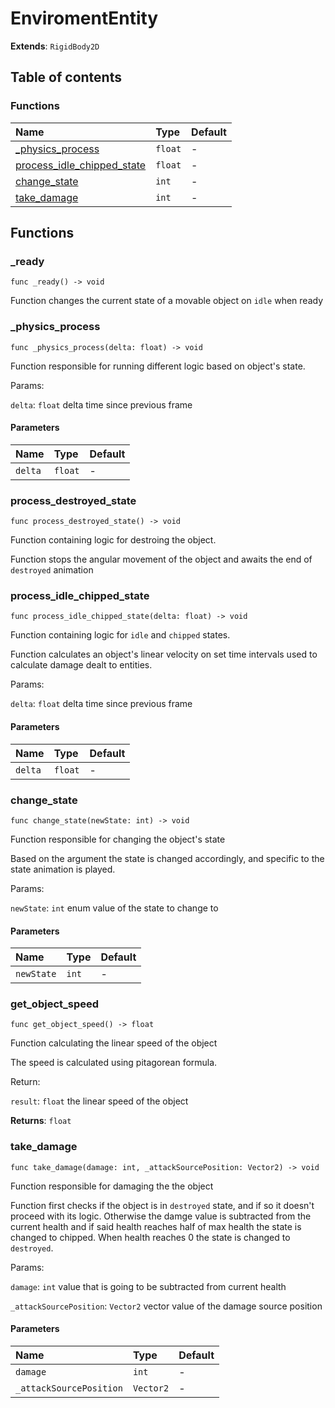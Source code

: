 # EnviromentEntity

**Extends**: `RigidBody2D`

## Table of contents

### Functions

|Name|Type|Default|
|:-|:-|:-|
|[_physics_process](#_physics_process)|`float`|-|
|[process_idle_chipped_state](#process_idle_chipped_state)|`float`|-|
|[change_state](#change_state)|`int`|-|
|[take_damage](#take_damage)|`int`|-|

## Functions

### _ready

```gdscript
func _ready() -> void
```

Function changes the current state of a movable object on `idle` when ready

### _physics_process

```gdscript
func _physics_process(delta: float) -> void
```

Function responsible for running different logic based on object's state.

 Params:

 `delta`: `float`		delta time since previous frame

#### Parameters

|Name|Type|Default|
|:-|:-|:-|
|`delta`|`float`|-|

### process_destroyed_state

```gdscript
func process_destroyed_state() -> void
```

Function containing logic for destroing the object.

 Function stops the angular movement of the object and awaits the end of `destroyed` animation

### process_idle_chipped_state

```gdscript
func process_idle_chipped_state(delta: float) -> void
```

Function containing logic for `idle` and `chipped` states.

 Function calculates an object's linear velocity on set time intervals used to calculate damage dealt to entities.

 Params:

 `delta`: `float`		delta time since previous frame

#### Parameters

|Name|Type|Default|
|:-|:-|:-|
|`delta`|`float`|-|

### change_state

```gdscript
func change_state(newState: int) -> void
```

Function responsible for changing the object's state

 Based on the argument the state is changed accordingly, and specific to the state animation is played.

 Params:

 `newState`: `int`		enum value of the state to change to

#### Parameters

|Name|Type|Default|
|:-|:-|:-|
|`newState`|`int`|-|

### get_object_speed

```gdscript
func get_object_speed() -> float
```

Function calculating the linear speed of the object

 The speed is calculated using pitagorean formula.

 Return:

 `result`: `float`		the linear speed of the object

**Returns**: `float`

### take_damage

```gdscript
func take_damage(damage: int, _attackSourcePosition: Vector2) -> void
```

Function responsible for damaging the the object

 Function first checks if the object is in `destroyed` state, and if so it doesn't proceed with its logic. Otherwise the damge value is subtracted from the current health and if said health reaches half of max health the state is changed to chipped. When health reaches 0 the state is changed to `destroyed`.

 Params:

 `damage`: `int`							value that is going to be subtracted from current health

 `_attackSourcePosition`: `Vector2`		vector value of the damage source position

#### Parameters

|Name|Type|Default|
|:-|:-|:-|
|`damage`|`int`|-|
|`_attackSourcePosition`|`Vector2`|-|


